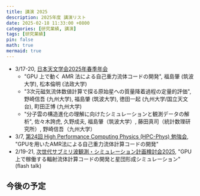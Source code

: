 ```yaml
---
title: 講演 2025
description: 2025年度 講演リスト 
date: 2025-02-18 11:33:00 +0800
categories: [研究業績, 講演]
tags: [研究業績]
pin: false
math: true
mermaid: true
---
```



- 3/17-20, [日本天文学会2025年春季年会](https://www.asj.or.jp/nenkai/archive/2025a/)
  - "GPU 上で動く AMR 法による自己重力流体コードの開発", 福島肇 (筑波大学), 松本倫明 (法政大学)
  - "3次元磁気流体数値計算で探る原始星への質量降着過程の定量的評価", 野崎信吾 (九州大学), 福島肇 (筑波大学), 徳田一起 (九州大学/国立天文台), 町田正博 (九州大学)
  - "分子雲の構造進化の理解に向けたシミュレーションと観測データの解析", 佐々木誇虎, 久野成夫, 福島肇（筑波大学）, 藤田真司（統計数理研究所）, 野崎信吾（九州大学）
- 3/7, [第24回 High Performance Computing Physics (HPC-Phys) 勉強会](https://hpc-phys.kek.jp/workshop/workshop250307.html), "GPUを用いたAMR法による自己重力流体計算コードの開発"
- 2/19-21, [次世代サブミリ波観測・シミュレーション計画検討会2025](https://sites.google.com/g.ecc.u-tokyo.ac.jp/resarchcamp2025/%E3%83%9B%E3%83%BC%E3%83%A0), "GPU上で稼働する輻射流体計算コードの開発と星団形成シミュレーション" (flash talk)

## 今後の予定

